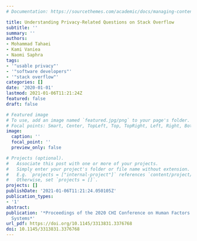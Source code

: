 ```yaml
---
# Documentation: https://sourcethemes.com/academic/docs/managing-content/

title: Understanding Privacy-Related Questions on Stack Overflow
subtitle: ''
summary: ''
authors:
- Mohammad Tahaei
- Kami Vaniea
- Naomi Saphra
tags:
- '"usable privacy"'
- '"software developers"'
- '"stack overflow"'
categories: []
date: '2020-01-01'
lastmod: 2021-01-06T11:21:24Z
featured: false
draft: false

# Featured image
# To use, add an image named `featured.jpg/png` to your page's folder.
# Focal points: Smart, Center, TopLeft, Top, TopRight, Left, Right, BottomLeft, Bottom, BottomRight.
image:
  caption: ''
  focal_point: ''
  preview_only: false

# Projects (optional).
#   Associate this post with one or more of your projects.
#   Simply enter your project's folder or file name without extension.
#   E.g. `projects = ["internal-project"]` references `content/project/deep-learning/index.md`.
#   Otherwise, set `projects = []`.
projects: []
publishDate: '2021-01-06T11:21:24.050105Z'
publication_types:
- '1'
abstract:
publication: '*Proceedings of the 2020 CHI Conference on Human Factors in Computing
  Systems*'
url_pdf: https://doi.org/10.1145/3313831.3376768
doi: 10.1145/3313831.3376768
---
```

